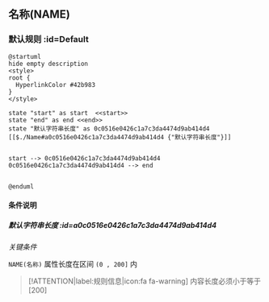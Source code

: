 ## 名称(NAME) <!-- {docsify-ignore-all} -->

   

### 默认规则 :id=Default

```plantuml
@startuml
hide empty description
<style>
root {
  HyperlinkColor #42b983
}
</style>

state "start" as start  <<start>>
state "end" as end <<end>>
state "默认字符串长度" as 0c0516e0426c1a7c3da4474d9ab414d4 [[$./Name#a0c0516e0426c1a7c3da4474d9ab414d4 {"默认字符串长度"}]]


start --> 0c0516e0426c1a7c3da4474d9ab414d4 
0c0516e0426c1a7c3da4474d9ab414d4 --> end 


@enduml
```

#### 条件说明

##### 默认字符串长度 :id=a0c0516e0426c1a7c3da4474d9ab414d4


*关键条件*


`NAME(名称)` 属性长度在区间 `(0 , 200]` 内

> [!ATTENTION|label:规则信息|icon:fa fa-warning]
> 内容长度必须小于等于[200]







